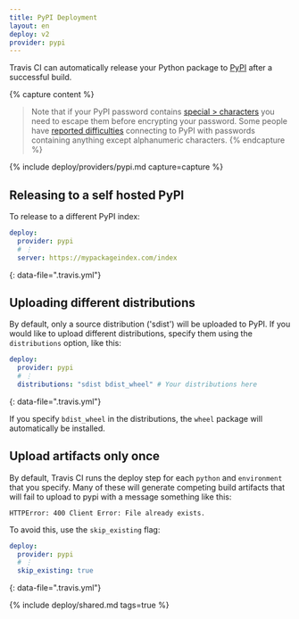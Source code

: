 ```yaml
---
title: PyPI Deployment
layout: en
deploy: v2
provider: pypi
---
```


Travis CI can automatically release your Python package to [PyPI](https://pypi.python.org/) after a successful build.

{% capture content %}
  > Note that if your PyPI password contains [special > characters](/user/encryption-keys#note-on-escaping-certain-symbols)
  > you need to escape them before encrypting your password. Some people have [reported
  > difficulties](https://github.com/travis-ci/dpl/issues/377) connecting to PyPI
  > with passwords containing anything except alphanumeric characters.
{% endcapture %}

{% include deploy/providers/pypi.md capture=capture %}

## Releasing to a self hosted PyPI

To release to a different PyPI index:

```yaml
deploy:
  provider: pypi
  # ⋮
  server: https://mypackageindex.com/index
```
{: data-file=".travis.yml"}

## Uploading different distributions

By default, only a source distribution ('sdist') will be uploaded to PyPI.
If you would like to upload different distributions, specify them using the `distributions` option, like this:

```yaml
deploy:
  provider: pypi
  # ⋮
  distributions: "sdist bdist_wheel" # Your distributions here
```
{: data-file=".travis.yml"}

If you specify `bdist_wheel` in the distributions, the `wheel` package will automatically be installed.

## Upload artifacts only once

By default, Travis CI runs the deploy step for each `python` and `environment`
that you specify. Many of these will generate competing build artifacts that
will fail to upload to pypi with a message something like this:

```
HTTPError: 400 Client Error: File already exists.
```

To avoid this, use the `skip_existing` flag:

```yaml
deploy:
  provider: pypi
  # ⋮
  skip_existing: true
```
{: data-file=".travis.yml"}

{% include deploy/shared.md tags=true %}

